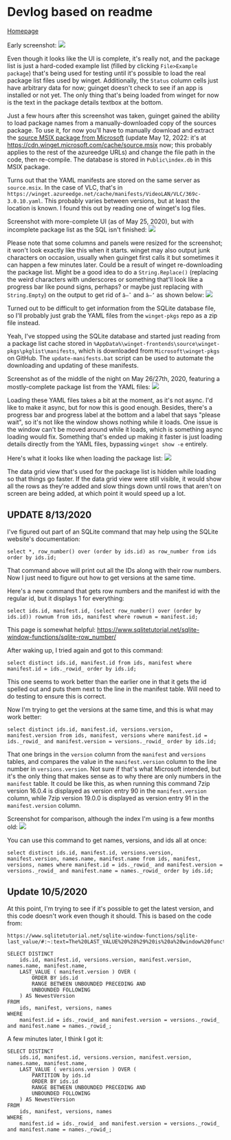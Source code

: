 # Devlog based on readme

[Homepage](https://drew-naylor.com/guinget)

Early screenshot:
![](images/screenshot.png?raw=true)

Even though it looks like the UI is complete, it's really not, and the package list is just a hard-coded example list (filled by clicking `File>Example package`) that's being used for testing until it's possible to load the real package list files used by winget. Additionally, the `Status` column cells just have arbitrary data for now; guinget doesn't check to see if an app is installed or not yet. The only thing that's being loaded from winget for now is the text in the package details textbox at the bottom.

Just a few hours after this screenshot was taken, guinget gained the ability to load package names from a manually-downloaded copy of the sources package. To use it, for now you'll have to manually download and extract the [source MSIX package from Microsoft](https://winget.azureedge.net/cache/source.msix) (update May 12, 2022: it's at https://cdn.winget.microsoft.com/cache/source.msix now; this probably applies to the rest of the azureedge URLs) and change the file path in the code, then re-compile. The database is stored in `Public\index.db` in this MSIX package.

Turns out that the YAML manifests are stored on the same server as `source.msix`. In the case of VLC, that's in `https://winget.azureedge.net/cache/manifests/VideoLAN/VLC/369c-3.0.10.yaml`. This probably varies between versions, but at least the location is known. I found this out by reading one of winget's log files.

Screenshot with more-complete UI (as of May 25, 2020), but with incomplete package list as the SQL isn't finished:
![](images/screenshot-morecompleteui_butincompletepkglist.png?raw=true)

Please note that some columns and panels were resized for the screenshot; it won't look exactly like this when it starts. winget may also output junk characters on occasion, usually when guinget first calls it but sometimes it can happen a few minutes later. Could be a result of winget re-downloading the package list. Might be a good idea to do a `String.Replace()` (replacing the weird characters with underscores or something that'll look like a progress bar like pound signs, perhaps? or maybe just replacing with `String.Empty`) on the output to get rid of `â–ˆ` and `â–’` as shown below:
![](images/screenshot-sometimes-winget-makes-a-mess-of-the-details.png?raw=true)

Turned out to be difficult to get information from the SQLite database file, so I'll probably just grab the YAML files from the `winget-pkgs` repo as a zip file instead.

Yeah, I've stopped using the SQLite database and started just reading from a package list cache stored in `%AppData%\winget-frontends\source\winget-pkgs\pkglist\manifests`, which is downloaded from `Microsoft\winget-pkgs` on GitHub. The `update-manifests.bat` script can be used to automate the downloading and updating of these manifests.

Screenshot as of the middle of the night on May 26/27th, 2020, featuring a mostly-complete package list from the YAML files:
![](images/screenshot-mostly-complete-packagelist.png?raw=true)

Loading these YAML files takes a bit at the moment, as it's not async. I'd like to make it async, but for now this is good enough. Besides, there's a progress bar and progress label at the bottom and a label that says "please wait", so it's not like the window shows nothing while it loads. One issue is the window can't be moved around while it loads, which is something async loading would fix. Something that's ended up making it faster is just loading details directly from the YAML files, bypassing `winget show -e` entirely.

Here's what it looks like when loading the package list:
![](images/screenshot-loading-progress.png?raw=true)

The data grid view that's used for the package list is hidden while loading so that things go faster. If the data grid view were still visible, it would show all the rows as they're added and slow things down until rows that aren't on screen are being added, at which point it would speed up a lot.

## UPDATE 8/13/2020
I've figured out part of an SQLite command that may help using the SQLite website's documentation:
```sqlite
select *, row_number() over (order by ids.id) as row_number from ids order by ids.id;
```

That command above will print out all the IDs along with their row numbers. Now I just need to figure out how to get versions at the same time.

Here's a new command that gets row numbers and the manifest id with the regular id, but it displays 1 for everything:
```sqlite
select ids.id, manifest.id, (select row_number() over (order by ids.id)) rownum from ids, manifest where rownum = manifest.id;
```

This page is somewhat helpful:
https://www.sqlitetutorial.net/sqlite-window-functions/sqlite-row_number/

After waking up, I tried again and got to this command:
```sqlite
select distinct ids.id, manifest.id from ids, manifest where manifest.id = ids._rowid_ order by ids.id;
```

This one seems to work better than the earlier one in that it gets the id spelled out and puts them next to the line in the manifest table. Will need to do testing to ensure this is correct.

Now I'm trying to get the versions at the same time, and this is what may work better:
```sqlite
select distinct ids.id, manifest.id, versions.version, manifest.version from ids, manifest, versions where manifest.id = ids._rowid_ and manifest.version = versions._rowid_ order by ids.id;
```

That one brings in the `version` column from the `manifest` and `versions` tables, and compares the value in the `manifest.version` column to the line number in `versions.version`. Not sure if that's what Microsoft intended, but it's the only thing that makes sense as to why there are only numbers in the `manifest` table. It could be like this, as when running this command 7zip version 16.0.4 is displayed as version entry 90 in the `manifest.version` column, while 7zip version 19.0.0 is displayed as version entry 91 in the `manifest.version` column.

Screenshot for comparison, although the index I'm using is a few months old:
![](images/potential-breakthrough-in-understanding-the-source-index.png?raw=true)

You can use this command to get names, versions, and ids all at once:
```sqlite
select distinct ids.id, manifest.id, versions.version, manifest.version, names.name, manifest.name from ids, manifest, versions, names where manifest.id = ids._rowid_ and manifest.version = versions._rowid_ and manifest.name = names._rowid_ order by ids.id;
```

## Update 10/5/2020

At this point, I'm trying to see if it's possible to get the latest version, and this code doesn't work even though it should. This is based on the code from:
```text
https://www.sqlitetutorial.net/sqlite-window-functions/sqlite-last_value/#:~:text=The%20LAST_VALUE%20%28%29%20is%20a%20window%20function%20that,LAST_VALUE%20%28expression%29%20OVER%20%28%20PARTITION%20BY%20expression1%2C%20expression2%2C
```

```sqlite
SELECT DISTINCT
    ids.id, manifest.id, versions.version, manifest.version, names.name, manifest.name,
    LAST_VALUE ( manifest.version ) OVER (
        ORDER BY ids.id 
        RANGE BETWEEN UNBOUNDED PRECEDING AND 
        UNBOUNDED FOLLOWING
    ) AS NewestVersion 
FROM
    ids, manifest, versions, names 
WHERE
    manifest.id = ids._rowid_ and manifest.version = versions._rowid_ and manifest.name = names._rowid_;
```

A few minutes later, I think I got it:

```sqlite
SELECT DISTINCT
    ids.id, manifest.id, versions.version, manifest.version, names.name, manifest.name,
    LAST_VALUE ( versions.version ) OVER (
		PARTITION by ids.id
        ORDER BY ids.id 
        RANGE BETWEEN UNBOUNDED PRECEDING AND 
        UNBOUNDED FOLLOWING
    ) AS NewestVersion 
FROM
    ids, manifest, versions, names 
WHERE
    manifest.id = ids._rowid_ and manifest.version = versions._rowid_ and manifest.name = names._rowid_;
```

